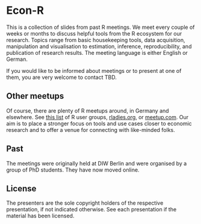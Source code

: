 # Econ-R
This is a collection of slides from past R meetings. We meet every couple of weeks or months to discuss helpful tools from the R ecosystem for our research.
Topics range from basic housekeeping tools, data acquisition, manipulation and visualisation to
estimation, inference, reproducibility, and publication of research results. The meeting language is either English or German.

If you would like to be informed about meetings or to present at one of them, you are very welcome to contact
TBD.

## Other meetups

Of course, there are plenty of R meetups around, in Germany and elsewhere. See [this list](https://jumpingrivers.github.io/meetingsR/r-user-groups.html) of R user groups, [rladies.org](https://rladies.org/), or [meetup.com](https://www.meetup.com/). Our aim is to place a stronger focus on tools and use cases closer to economic research and to offer a venue for connecting with like-minded folks.

## Past

The meetings were originally held at DIW Berlin and were organised by a group of PhD students. They have now moved online.

## License

The presenters are the sole copyright holders of the respective presentation, if not indicated otherwise. See each presentation if the material has been licensed.
